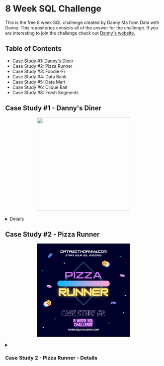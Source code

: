 # 8 Week SQL Challenge

This is the free 8 week SQL challenge created by Danny Ma from Data with Danny. This repositories consists all of the answer for the challenge. If you are interesting to join the challenge check out [Danny's website.](https://8weeksqlchallenge.com)

##  Table of Contents

* [Case Study #1: Danny's Diner](https://github.com/amanda-nascimentobarbosa/8_week_sql_challenge/blob/main/README.md#-case-study-1---dannys-diner)
* Case Study #2: Pizza Runner
* Case Study #3: Foodie-Fi
* Case Study #4: Data Bank
* Case Study #5: Data Mart
* Case Study #6: Clique Bait
* Case Study #8: Fresh Segments
 
## <a name=“section”><a/> Case Study #1 - Danny's Diner

<p align="center">
  <img width="300" height="300" src="https://8weeksqlchallenge.com/images/case-study-designs/1.png">
</p>

<details> 
  <summary><h3>Case Study 1 - Danny's Diner - Details</h3></summary>

<h3>Business Case</h3>
  
Danny wants to use the data to answer a few simple questions about his customers, especially about their **visiting patterns**, **how much money they’ve spent** and also **which menu items are their favourite**. Having this deeper connection with his customers will help him deliver a better and more personalised experience for his loyal customers.

He plans on using these insights **to help him decide whether he should expand the existing customer loyalty program** - additionally he needs help to generate some basic datasets so his team can easily inspect the data without needing to use SQL.

Danny has provided you with a sample of his overall customer data due to privacy issues - but he hopes that these examples are enough for you to write fully functioning SQL queries to help him answer his questions!

Danny has shared with you 3 key datasets for this case study:

* sales
* menu
* members

You can inspect the entity relationship diagram and example data below.

![](week_1/folder/2.png)

<h3>Case Study Questions</h3>
  
1. What is the total amount each customer spent at the restaurant?
2. How many days has each customer visited the restaurant?
3. What was the first item from the menu purchased by each customer?
4. What is the most purchased item on the menu and how many times was it purchased by all customers?
5. Which item was the most popular for each customer?
6. Which item was purchased first by the customer after they became a member?
7. Which item was purchased just before the customer became a member?
8. What is the total items and amount spent for each member before they became a member?
9. If each $1 spent equates to 10 points and sushi has a 2x points multiplier - how many points would each customer have?
10. In the first week after a customer joins the program (including their join date) they earn 2x points on all items, not just sushi - how many points do customer A and B have at the end of January?

**Bonus Questions**

1. Join All The Things - The following questions are related creating basic data tables that Danny and his team can use to quickly derive insights without needing to join the underlying tables using SQL. Create the table with the columns: customer_id, order_date,	product_name, price and	member

2. Rank All The Things - Danny also requires further information about the ranking of customer products, but he purposely does not need the ranking for non-member purchases so he expects null ranking values for the records when customers are not yet part of the loyalty program.

<h3>Solution</h3>

Tool used: Microsoft SQL Server

Functions:

* CTE, common table expression
* Window Functions
* Aggregate functions — SUM, COUNT
* Join - LEFT JOIN
* GROUP BY Statement
* CASE Expression
* CREATE Database and table 

You can view the solution [here](/week_1/)

<h3>Insights</h3>

After the analysis we can observe some insights:

- About visiting patterns
  * Customer B was the one who attended the establishment the most so far, making 6 visits;
  * Followed by client A with four visits and client C with only two visits;
  * Customers A and C typically order more than one item during a single visit; this may be a sign that they will be dining with company.
  
- How much money they’ve spent
  * Customers A and B, who are already members, spent the most amount at the restaurant in January 2021, an average of 75.00;
  * Customer C, who attended only 2 times, in that same month spent only 36.00;
  * According to the points table, customer B has 940 points, followed by customer A with 860 points, and customer C with 360 points;
  * If we consider that in the first week as a member the items purchased are worth twice the score, customer A has 1370 and B 820.
  
- Which menu items are their favourite
  * Ramen is the most consumed item on the menu, so far;
  * Curry and sushi are dishes that clients have just before joining the club and may be the deciding factor in that decision. Given that customer C, a single-ramen consumer, has not yet joined.
  
 - The restaurant should expand the membership
   * After joining the membership club, customers started coming to the restaurant more often, indicating that the club has the potential to grow and encourage customer loyalty.
  
</details>
 
 ## <a name=“section”><a/> Case Study #2 - Pizza Runner

 <p align="center">
  <img width="300" height="300" src="https://github.com/amanda-nascimentobarbosa/8_week_sql_challenge/blob/05dfbd630ef330eff3e9788ee46d69ed8f88fdbe/week_2/image/week_2.1.png">
</p>
 
 <details> 
  <summary><h3>Case Study 2 - Pizza Runner - Details</h3></summary>

<h3>Business Case</h3>
  


<h3>Case Study Questions</h3>
  




<h3>Solution</h3>

Tool used: Microsoft SQL Server



You can view the solution [here]

<h3>Insights</h3>

After the analysis we can observe some insights:

  
</details>
 

